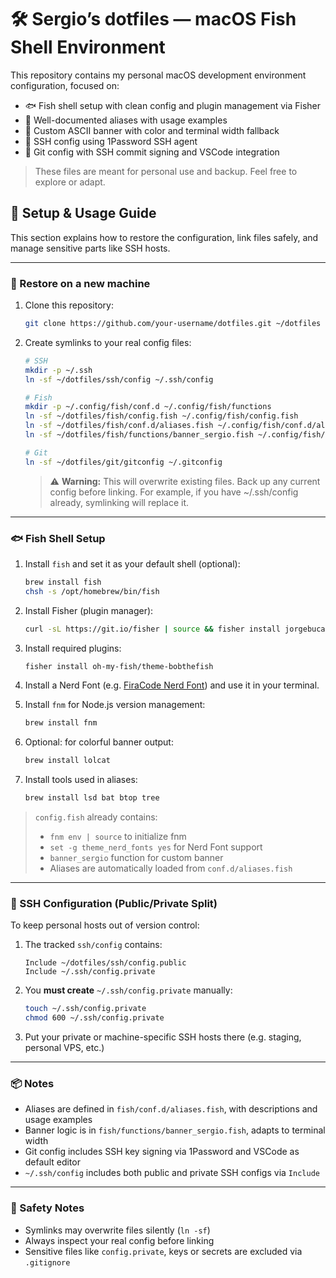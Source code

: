 # 🛠️ Sergio’s dotfiles — macOS Fish Shell Environment

This repository contains my personal macOS development environment configuration, focused on:

- 🐟 Fish shell setup with clean config and plugin management via Fisher
- 🧾 Well-documented aliases with usage examples
- 🎨 Custom ASCII banner with color and terminal width fallback
- 🔐 SSH config using 1Password SSH agent
- 🧠 Git config with SSH commit signing and VSCode integration

> These files are meant for personal use and backup. Feel free to explore or adapt.

## 🔧 Setup & Usage Guide

This section explains how to restore the configuration, link files safely, and manage sensitive parts like SSH hosts.

---

### 🚀 Restore on a new machine

1. Clone this repository:

   ```bash
   git clone https://github.com/your-username/dotfiles.git ~/dotfiles
   ```

2. Create symlinks to your real config files:

   ```bash
   # SSH
   mkdir -p ~/.ssh
   ln -sf ~/dotfiles/ssh/config ~/.ssh/config

   # Fish
   mkdir -p ~/.config/fish/conf.d ~/.config/fish/functions
   ln -sf ~/dotfiles/fish/config.fish ~/.config/fish/config.fish
   ln -sf ~/dotfiles/fish/conf.d/aliases.fish ~/.config/fish/conf.d/aliases.fish
   ln -sf ~/dotfiles/fish/functions/banner_sergio.fish ~/.config/fish/functions/banner_sergio.fish

   # Git
   ln -sf ~/dotfiles/git/gitconfig ~/.gitconfig
   ```

   > ⚠️ **Warning:** This will overwrite existing files. Back up any current config before linking.
   > For example, if you have ~/.ssh/config already, symlinking will replace it.

---

### 🐟 Fish Shell Setup

1. Install `fish` and set it as your default shell (optional):

   ```bash
   brew install fish
   chsh -s /opt/homebrew/bin/fish
   ```

2. Install Fisher (plugin manager):

   ```bash
   curl -sL https://git.io/fisher | source && fisher install jorgebucaran/fisher
   ```

3. Install required plugins:

   ```bash
   fisher install oh-my-fish/theme-bobthefish
   ```

4. Install a Nerd Font (e.g. [FiraCode Nerd Font](https://www.nerdfonts.com/font-downloads)) and use it in your terminal.

5. Install `fnm` for Node.js version management:

   ```bash
   brew install fnm
   ```

6. Optional: for colorful banner output:

   ```bash
   brew install lolcat
   ```

7. Install tools used in aliases:

   ```bash
   brew install lsd bat btop tree
   ```

> `config.fish` already contains:
>
> - `fnm env | source` to initialize fnm
> - `set -g theme_nerd_fonts yes` for Nerd Font support
> - `banner_sergio` function for custom banner
> - Aliases are automatically loaded from `conf.d/aliases.fish`

---

### 🔐 SSH Configuration (Public/Private Split)

To keep personal hosts out of version control:

1. The tracked `ssh/config` contains:

   ```ssh
   Include ~/dotfiles/ssh/config.public
   Include ~/.ssh/config.private
   ```

2. You **must create** `~/.ssh/config.private` manually:

   ```bash
   touch ~/.ssh/config.private
   chmod 600 ~/.ssh/config.private
   ```

3. Put your private or machine-specific SSH hosts there (e.g. staging, personal VPS, etc.)

---

### 📦 Notes

- Aliases are defined in `fish/conf.d/aliases.fish`, with descriptions and usage examples
- Banner logic is in `fish/functions/banner_sergio.fish`, adapts to terminal width
- Git config includes SSH key signing via 1Password and VSCode as default editor
- `~/.ssh/config` includes both public and private SSH configs via `Include`

---

### 🧪 Safety Notes

- Symlinks may overwrite files silently (`ln -sf`)
- Always inspect your real config before linking
- Sensitive files like `config.private`, keys or secrets are excluded via `.gitignore`
